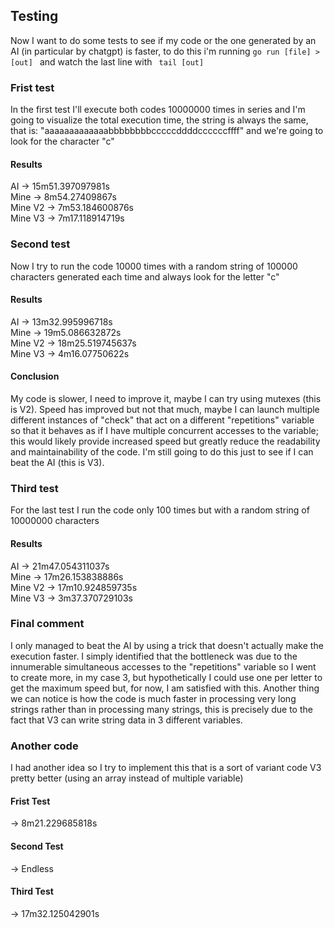 ## Testing
Now I want to do some tests to see if my code or the one generated by an AI (in particular by chatgpt) is faster, to do this i'm running <code>go run [file] > [out] </code> and watch the last line with <code> tail [out]</code>


### Frist test
In the first test I'll execute both codes 10000000 times in series and I'm going to visualize the total execution time, the string is always the same, that is: "aaaaaaaaaaaaabbbbbbbbcccccddddccccccffff" and we're going to look for the character "c"
#### Results

AI      -> 15m51.397097981s  
Mine    -> 8m54.27409867s  
Mine V2 -> 7m53.184600876s  
Mine V3 -> 7m17.118914719s  

### Second test

Now I try to run the code 10000 times with a random string of 100000 characters generated each time and always look for the letter "c"

#### Results

AI      -> 13m32.995996718s  
Mine    -> 19m5.086632872s  
Mine V2 -> 18m25.519745637s  
Mine V3 -> 4m16.07750622s  

#### Conclusion
My code is slower, I need to improve it, maybe I can try using mutexes (this is V2).
Speed has improved but not that much, maybe I can launch multiple different instances of "check" that act on a different "repetitions" variable so that it behaves as if I have multiple concurrent accesses to the variable; this would likely provide increased speed but greatly reduce the readability and maintainability of the code. I'm still going to do this just to see if I can beat the AI (this is V3).

### Third test

For the last test I run the code only 100 times but with a random string of 10000000 characters

#### Results

AI      -> 21m47.054311037s  
Mine    -> 17m26.153838886s  
Mine V2 -> 17m10.924859735s  
Mine V3 -> 3m37.370729103s  

### Final comment

I only managed to beat the AI by using a trick that doesn't actually make the execution faster. I simply identified that the bottleneck was due to the innumerable simultaneous accesses to the "repetitions" variable so I went to create more, in my case 3, but hypothetically I could use one per letter to get the maximum speed but, for now, I am satisfied with this.
Another thing we can notice is how the code is much faster in processing very long strings rather than in processing many strings, this is precisely due to the fact that V3 can write string data in 3 different variables. 

### Another code
I had another idea so I try to implement this that is a sort of variant code V3 pretty better (using an array instead of multiple variable)

#### Frist Test
-> 8m21.229685818s
#### Second Test
-> Endless
#### Third Test
-> 17m32.125042901s